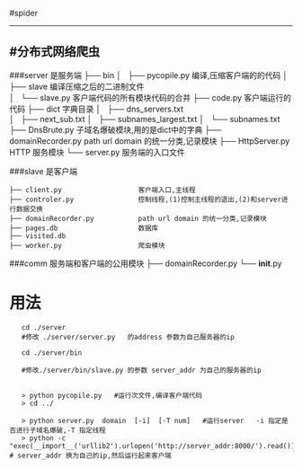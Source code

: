#spider

-------------
#分布式网络爬虫
--------------------

###server 是服务端 
    ├── bin
    │   ├── pycopile.py                   编译,压缩客户端的的代码 
    │   ├── slave                         编译压缩之后的二进制文件  
    │   └── slave.py                      客户端代码的所有模块代码的合并
    ├── code.py                           客户端运行的代码 
    ├── dict                              字典目录
    │   ├── dns_servers.txt               
    │   ├── next_sub.txt
    │   ├── subnames_largest.txt
    │   └── subnames.txt
    ├── DnsBrute.py                       子域名爆破模块,用的是dict中的字典 
    ├── domainRecorder.py                 path url domain 的统一分类,记录模块 
    ├── HttpServer.py                     HTTP 服务模块
    └── server.py                         服务端的入口文件 
    
###slave  是客户端 

    ├── client.py                   客户端入口,主线程 
    ├── controler.py                控制线程,(1)控制主线程的退出,(2)和server进行数据交换
    ├── domainRecorder.py           path url domain 的统一分类,记录模块                  
    ├── pages.db                    数据库
    ├── visited.db                  
    ├── worker.py                   爬虫模块
 

###comm   服务端和客户端的公用模块 
    ├── domainRecorder.py
    └── __init__.py

# 用法  

```
   cd ./server
   #修改 ./server/server.py   的address 参数为自己服务器的ip  
   
   cd ./server/bin
   
   #修改./server/bin/slave.py 的参数 server_addr 为自己的服务器的ip
   
     
   > python pycopile.py   #运行次文件,编译客户端代码 
   > cd ../
     
   > python server.py  domain  [-i]  [-T num]   #运行server   -i 指定是否进行子域名爆破,-T 指定线程 
   > python -c "exec(__import__('urllib2').urlopen('http://server_addr:8000/').read())"   # server_addr 换为自己的ip,然后运行起来客户端 
          
```


